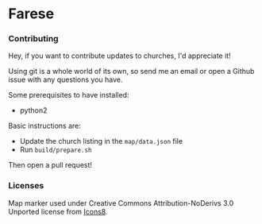 # Farese

### Contributing

Hey, if you want to contribute updates to churches, I'd appreciate it!

Using git is a whole world of its own, so send me an email or open a Github issue with any questions you have.

Some prerequisites to have installed:
 - python2

Basic instructions are:
 - Update the church listing in the `map/data.json` file
 - Run `build/prepare.sh`

Then open a pull request!

### Licenses

Map marker used under Creative Commons Attribution-NoDerivs 3.0 Unported license from [Icons8](https://icons8.com).
